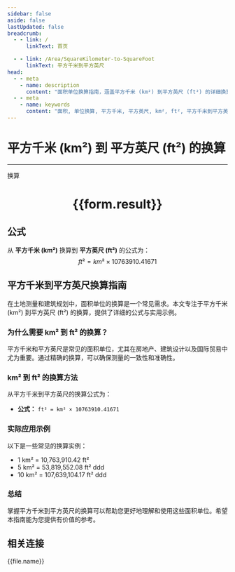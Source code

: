 ```yaml
---
sidebar: false
aside: false
lastUpdated: false
breadcrumb:
  - - link: /
      linkText: 首页

  - - link: /Area/SquareKilometer-to-SquareFoot
      linkText: 平方千米到平方英尺
head:
  - - meta
    - name: description
      content: "面积单位换算指南，涵盖平方千米 (km²) 到平方英尺 (ft²) 的详细换算公式与说明。"
  - - meta
    - name: keywords
      content: "面积, 单位换算, 平方千米, 平方英尺, km², ft², 平方千米到平方英尺, 面积换算指南"
---
```

# 平方千米 (km²) 到 平方英尺 (ft²) 的换算
---
<script setup>
import { onMounted, reactive, inject, ref } from 'vue'
import { NButton, NForm, NFormItem, NInput, NInputNumber, NSelect, NCard, useMessage,NGrid ,NGi } from 'naive-ui'
import { defineClientComponent } from 'vitepress'
import { Area } from '../../files';

const convert = inject('convert')

const form = reactive({
  number: null,
  result: '',
})

const convertHandler = () => {
  if (form.number !== null && !isNaN(form.number)) {
    const convertedValue = parseFloat(form.number) * 10763910.41671
    form.result = `${form.number}km² = ${convertedValue.toFixed(2)}ft²`
  } else {
    form.result = '请输入有效的数值。'
  }
}
</script>

<n-form size="large" :model="form">
  <n-form-item label="平方千米 (km²)">
    <n-input-number v-model:value="form.number" placeholder="输入平方千米" style="width: 100%" />
  </n-form-item>
  <n-form-item>
    <n-button type="info" @click="convertHandler" block>换算</n-button>
  </n-form-item>
</n-form>

<n-card  embedded :bordered="false" hoverable>
  <div  style="text-align:center">
    <h1>{{form.result}}</h1>
  </div>
</n-card>

## 公式

从 **平方千米 (km²)** 换算到 **平方英尺 (ft²)** 的公式为：
$$ ft² = km² \times 10763910.41671 $$

## 平方千米到平方英尺换算指南

在土地测量和建筑规划中，面积单位的换算是一个常见需求。本文专注于平方千米 (km²) 到平方英尺 (ft²) 的换算，提供了详细的公式与实用示例。

### 为什么需要 km² 到 ft² 的换算？

平方千米和平方英尺是常见的面积单位，尤其在房地产、建筑设计以及国际贸易中尤为重要。通过精确的换算，可以确保测量的一致性和准确性。

### km² 到 ft² 的换算方法

从平方千米到平方英尺的换算公式为：

- **公式：** `ft² = km² × 10763910.41671`

### 实际应用示例

以下是一些常见的换算实例：

- 1 km² = 10,763,910.42 ft²
- 5 km² = 53,819,552.08 ft²
ddd
- 10 km² = 107,639,104.17 ft²
ddd

### 总结

掌握平方千米到平方英尺的换算可以帮助您更好地理解和使用这些面积单位。希望本指南能为您提供有价值的参考。

## 相关连接
<n-grid x-gap="12" :cols="2">
  <n-gi v-for="(file, index) in Area" :key="index">
    <n-button
      text
      tag="a"
      :href="file.path"
      type="info"
    >
      {{file.name}}
    </n-button>
  </n-gi>
</n-grid>